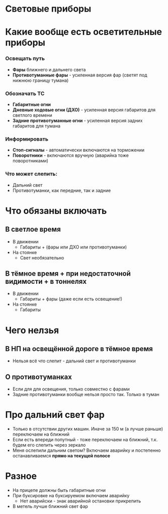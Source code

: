 # Световые приборы

# Какие вообще есть осветительные приборы
### Освещать путь
* **Фары** ближнего и дальнего света
* **Противотуманные фары** - усиленная версия фар (светят под нижнюю границу тумана)

### Обозначать ТС
* **Габаритные огни**
* **Дневные ходовые огни (ДХО)** - усиленная версия габаритов для светлого времени
* **Задние противотуманные огни** - усиленная версия задних габаритов для тумана

### Информировать
* **Стоп-сигналы** - автоматически включаются на торможении
* **Поворотники** - включаются вручную (аварийка тоже поворотниками)

### Что может слепить:
* Дальний свет
* Противотуманки, как передние, так и задние

# Что обязаны включать
## В светлое время
* В движении
    * Габариты + (фары или ДХО или противотуманки)
* На стоянке
    * Свет необязательно

## В тёмное время + при недостаточной видимости + в тоннелях
* В движении
    * Габариты + фары (даже если есть освещение!)
* На стоянке
    * Габариты

# Чего нелзья
## В НП на освещённой дороге в тёмное время
* Нельзя всё что слепит - дальний свет и противотуманки

## О противотуманках
* Если для для освещения, только совместно с фарами
* Задние противотуманки вообще нельзя просто так. Только в туман

# Про дальний свет фар
* Только в отсутствии других машин. Иначе за 150 м (а лучше раньше) переключаем на ближний
* Если есть впереди попутный - тоже переключаем на ближний, т.к. будем его слепить через зеркало
* Меня ослепили дальним светом? Включаем аварийку и постепенно останавливаемся **прямо на текущей полосе**

# Разное
* На прицепе должны быть габаритные огни
* При буксировке на буксируемом включаем аварийку
    * Нет аварийски - знак аварийной остановки прикрепить
* В метель лучше ближний свет фар
